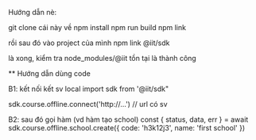 Hướng dẫn nè:

git clone cái này về
npm install
npm run build
npm link

rồi sau đó vào project của mình
npm link @iit/sdk

là xong, kiểm tra node_modules/@iit tồn tại là thành công

\*\* Hướng dẫn dùng code

B1: kết nối kết sv local
import sdk from '@iit/sdk"

sdk.course.offline.connect('http://...') // url có sv

B2: sau đó gọi hàm (vd hàm tạo school)
const { status, data, err } = await sdk.course.offline.school.create({
code: 'h3k12j3',
name: 'first school'
})
